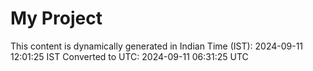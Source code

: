 # My Project

This content is dynamically generated in Indian Time (IST): 2024-09-11 12:01:25 IST
Converted to UTC: 2024-09-11 06:31:25 UTC
